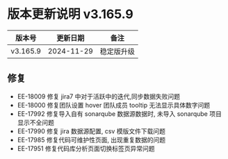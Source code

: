 # 版本更新说明 v3.165.9

| 版本号<br/>   | 更新日期<br/>   | 备注<br/>       |
| ------------- | --------------- | --------------- |
| v3.165.9<br/> | 2024-11-29<br/> | 稳定版升级<br/> |

## 修复

- EE-18009 修复 jira7 中对于活跃中的迭代,同步数据失败问题
- EE-18000 修复团队设置 hover 团队成员 tooltip 无法显示具体数字问题
- EE-17992 修复导入自有 sonarqube 数据源数据时, 未导入 sonarqube 项目显示不全问题
- EE-17990 修复 jira 数据源配置, csv 模版文件下载问题
- EE-17985 修复代码可维护性页面, 出现重复数据的问题
- EE-17951  修复代码库分析页面切换标签页异常问题

